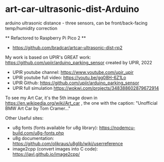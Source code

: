 # art-car-ultrasonic-dist-Arduino
arduino ultrasonic distance - three sensors, can be front/back-facing temp/humidity correction

** Refactored to Raspberry Pi Pico 2 **
* https://github.com/bradcar/artcar-ultrasonic-dist-rp2

My work is based on UPIR's GREAT work: https://github.com/upiir/arduino_parking_sensor created by UPIR, 2022
* UPIR youtube channel: https://www.youtube.com/upir_upir
* UPIR youtube full video: https://youtu.be/gg08H-6Z1Lo
* UPIR Github: https://github.com/upiir/arduino_parking_sensor
* UPIR full simulation https://wokwi.com/projects/348388602879672914

To see my Art Car, it's the 5th image down in https://en.wikipedia.org/wiki/Art_car  , the one with the caption: "Unofficial BMW Art Car by Tom Cramer..."

Other Useful sites:
* u8g fonts (fonts available for u8g library): https://nodemcu-build.com/u8g-fonts.php
* u8g documentation: https://github.com/olikraus/u8glib/wiki/userreference
* image2cpp (convert images into C code): https://javl.github.io/image2cpp/
